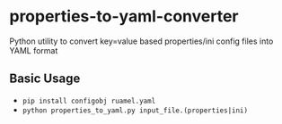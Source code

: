 # properties-to-yaml-converter
Python utility to convert key=value based properties/ini config files into YAML format

## Basic Usage

- ```pip install configobj ruamel.yaml```
- ```python properties_to_yaml.py input_file.(properties|ini)```
